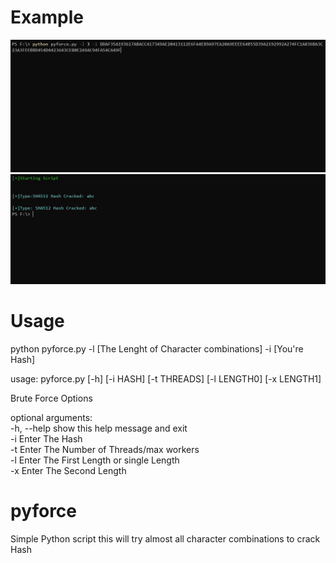 # Example
<img src="https://github.com/EH30/pyforce/blob/master/pyforce_example1.JPG" >
<img src="https://github.com/EH30/pyforce/blob/master/pyforce_example.JPG" >


# Usage

python pyforce.py -l [The Lenght of Character combinations] -i [You're Hash]

usage: pyforce.py [-h] [-i HASH] [-t THREADS] [-l LENGTH0] [-x LENGTH1]

Brute Force Options

optional arguments:   
  -h, --help             show this help message and exit   
  -i                     Enter The Hash   
  -t                     Enter The Number of Threads/max workers   
  -l                     Enter The First Length or single Length   
  -x                     Enter The Second Length   

# pyforce
Simple Python script   this will try almost all character combinations to crack Hash 

